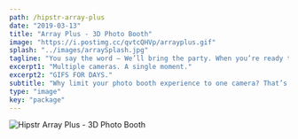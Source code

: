 ```yaml
---
path: /hipstr-array-plus
date: "2019-03-13"
title: "Array Plus - 3D Photo Booth"
image: "https://i.postimg.cc/qvtcQHVp/arrayplus.gif"
splash: "../images/arraySplash.jpg"
tagline: "You say the word – We’ll bring the party. When you’re ready to have us at your next event, go ahead and click the button below!"
excerpt1: "Multiple cameras. A single moment."
excerpt2: "GIFS FOR DAYS."
subtitle: "Why limit your photo booth experience to one camera? That’s exactly what we thought. The Hipstr Array Plus is a multi-camera machine that takes single, frozen moments and creates 3-D animations for instant social sharing."
type: "image"
key: "package"
---
```


<img alt="Hipstr Array Plus - 3D Photo Booth" src="https://i.postimg.cc/xdLH8B45/array.gif">
